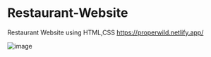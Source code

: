 # Restaurant-Website
Restaurant Website using HTML,CSS
https://properwild.netlify.app/

![image](https://user-images.githubusercontent.com/94165270/146018524-cf5d493b-e4ff-4c0c-ae55-3ed4202e6a0f.png)


